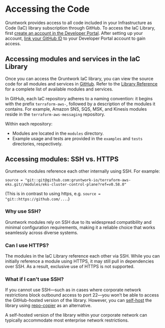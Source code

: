 # Accessing the Code

Gruntwork provides access to all code included in your Infrastructure as Code (IaC) library subscription through GitHub. To access the IaC Library, first [create an account in the Developer Portal](/2.0/docs/overview/getting-started/create-account). After setting up your account, [link your GitHub ID](/2.0/docs/overview/getting-started/link-github-id) to your Developer Portal account to gain access.

## Accessing modules and services in the IaC Library

Once you can access the Gruntwork IaC library, you can view the source code for all modules and services in [GitHub](https://github.com/orgs/gruntwork-io/repositories). Refer to the [Library Reference](/library/reference) for a complete list of available modules and services.

In GitHub, each IaC repository adheres to a naming convention: it begins with the prefix `terraform-aws-`, followed by a description of the modules it contains. For example, Amazon SNS, SQS, MSK, and Kinesis modules reside in the `terraform-aws-messaging` repository. 

Within each repository:  
- Modules are located in the `modules` directory.  
- Example usage and tests are provided in the `examples` and `tests` directories, respectively.  

## Accessing modules: SSH vs. HTTPS

Gruntwork modules reference each other internally using SSH. For example:  
```hcl
source = "git::git@github.com:gruntwork-io/terraform-aws-eks.git//modules/eks-cluster-control-plane?ref=v0.58.0"
```

(This is in contrast to using https, e.g. `source = "git::https://github.com/...`.)

### Why use SSH?

Gruntwork modules rely on SSH due to its widespread compatibility and minimal configuration requirements, making it a reliable choice that works seamlessly across diverse systems.

### Can I use HTTPS?

The modules in the IaC Library reference each other via SSH. While you can initially reference a module using HTTPS, it may still pull in dependencies over SSH. As a result, exclusive use of HTTPS is not supported.

### What if I can't use SSH?  

If you cannot use SSH—such as in cases where corporate network restrictions block outbound access to port 22—you won’t be able to access the GitHub-hosted version of the library. However, you can [self-host](/2.0/docs/library/guides/self-hosting) the library using [repo-copier](https://github.com/gruntwork-io/repo-copier) as an alternative.

A self-hosted version of the library within your corporate network can typically accommodate most enterprise network restrictions.  

